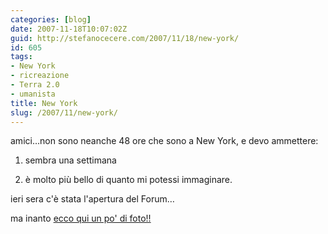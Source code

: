 ```yaml
---
categories: [blog]
date: 2007-11-18T10:07:02Z
guid: http://stefanocecere.com/2007/11/18/new-york/
id: 605
tags:
- New York
- ricreazione
- Terra 2.0
- umanista
title: New York
slug: /2007/11/new-york/
---
```


amici…non sono neanche 48 ore che sono a New York, e devo ammettere:
  
1) sembra una settimana
  
2) è molto più bello di quanto mi potessi immaginare.

ieri sera c'è stata l'apertura del Forum…
  
ma inanto [ecco qui un po' di foto!!](http://www.flickr.com/photos/krur/)
